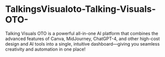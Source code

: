 # TalkingsVisualoto-Talking-Visuals-OTO-
Talking Visuals OTO is a powerful all-in-one AI platform that combines the advanced features of Canva, MidJourney, ChatGPT-4, and other high-cost design and AI tools into a single, intuitive dashboard—giving you seamless creativity and automation in one place!
